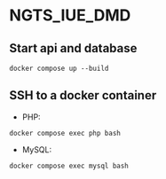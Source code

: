 # NGTS_IUE_DMD

## Start api and database

```
docker compose up --build
```

## SSH to a docker container

- PHP:

```
docker compose exec php bash
```

- MySQL:

```
docker compose exec mysql bash
```
